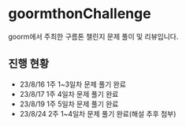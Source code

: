 # goormthonChallenge
goorm에서 주최한 구름톤 챌린지 문제 풀이 및 리뷰입니다.

## 진행 현황
- 23/8/16 1주 1~3일차 문제 풀기 완료
- 23/8/17 1주 4일차 문제 풀기 완료
- 23/8/19 1주 5일차 문제 풀기 완료
- 23/8/24 2주 1~4일차 문제 풀기 완료(해설 추후 첨부)
